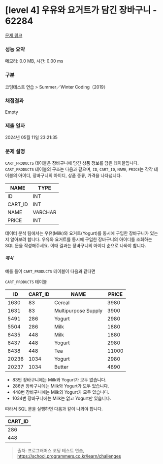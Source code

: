 # [level 4] 우유와 요거트가 담긴 장바구니 - 62284 

[문제 링크](https://school.programmers.co.kr/learn/courses/30/lessons/62284) 

### 성능 요약

메모리: 0.0 MB, 시간: 0.00 ms

### 구분

코딩테스트 연습 > Summer／Winter Coding（2019）

### 채점결과

Empty

### 제출 일자

2024년 05월 11일 23:21:35

### 문제 설명

<p><code>CART_PRODUCTS</code> 테이블은 장바구니에 담긴 상품 정보를 담은 테이블입니다. <code>CART_PRODUCTS</code> 테이블의 구조는 다음과 같으며, <code>ID</code>, <code>CART_ID</code>, <code>NAME</code>, <code>PRICE</code>는 각각 테이블의 아이디, 장바구니의 아이디, 상품 종류, 가격을 나타냅니다.</p>
<table class="table">
        <thead><tr>
<th>NAME</th>
<th>TYPE</th>
</tr>
</thead>
        <tbody><tr>
<td>ID</td>
<td>INT</td>
</tr>
<tr>
<td>CART_ID</td>
<td>INT</td>
</tr>
<tr>
<td>NAME</td>
<td>VARCHAR</td>
</tr>
<tr>
<td>PRICE</td>
<td>INT</td>
</tr>
</tbody>
      </table>
<p>데이터 분석 팀에서는 우유(Milk)와 요거트(Yogurt)를 동시에 구입한 장바구니가 있는지 알아보려 합니다. 우유와 요거트를 동시에 구입한 장바구니의 아이디를 조회하는 SQL 문을 작성해주세요. 이때 결과는 장바구니의 아이디 순으로 나와야 합니다.</p>

<h5>예시</h5>

<p>예를 들어 <code>CART_PRODUCTS</code> 테이블이 다음과 같다면</p>

<p><code>CART_PRODUCTS</code> 테이블</p>
<table class="table">
        <thead><tr>
<th>ID</th>
<th>CART_ID</th>
<th>NAME</th>
<th>PRICE</th>
</tr>
</thead>
        <tbody><tr>
<td>1630</td>
<td>83</td>
<td>Cereal</td>
<td>3980</td>
</tr>
<tr>
<td>1631</td>
<td>83</td>
<td>Multipurpose Supply</td>
<td>3900</td>
</tr>
<tr>
<td>5491</td>
<td>286</td>
<td>Yogurt</td>
<td>2980</td>
</tr>
<tr>
<td>5504</td>
<td>286</td>
<td>Milk</td>
<td>1880</td>
</tr>
<tr>
<td>8435</td>
<td>448</td>
<td>Milk</td>
<td>1880</td>
</tr>
<tr>
<td>8437</td>
<td>448</td>
<td>Yogurt</td>
<td>2980</td>
</tr>
<tr>
<td>8438</td>
<td>448</td>
<td>Tea</td>
<td>11000</td>
</tr>
<tr>
<td>20236</td>
<td>1034</td>
<td>Yogurt</td>
<td>2980</td>
</tr>
<tr>
<td>20237</td>
<td>1034</td>
<td>Butter</td>
<td>4890</td>
</tr>
</tbody>
      </table>
<ul>
<li>83번 장바구니에는 Milk와 Yogurt가 모두 없습니다.</li>
<li>286번 장바구니에는 Milk와 Yogurt가 모두 있습니다.</li>
<li>448번 장바구니에는 Milk와 Yogurt가 모두 있습니다.</li>
<li>1034번 장바구니에는 Milk는 없고 Yogurt만 있습니다.</li>
</ul>

<p>따라서 SQL 문을 실행하면 다음과 같이 나와야 합니다.</p>
<table class="table">
        <thead><tr>
<th>CART_ID</th>
</tr>
</thead>
        <tbody><tr>
<td>286</td>
</tr>
<tr>
<td>448</td>
</tr>
</tbody>
      </table>

> 출처: 프로그래머스 코딩 테스트 연습, https://school.programmers.co.kr/learn/challenges